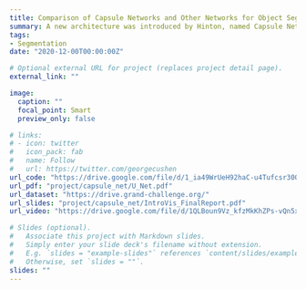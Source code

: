 ```yaml
---
title: Comparison of Capsule Networks and Other Networks for Object Segmentation Tasks
summary: A new architecture was introduced by Hinton, named Capsule Networks. A capsule is a group of neurons whose activity vectorsrepresent the parameters of an entity. Hinton uses the length of the activity vector to represent the probability of an entity's existence, and uses its direction to represent the parameters. The first-level active capsule predicts the higher-level capsule through the parameters of the transformation matrix pair. The objective of this study is to compare Capsule networks with conventional networks, i.e. U-Net and DenseNet for object segmentation Tasks. Using PyTorch library, a python program is implemented to achievethese goals. These models ware tested on Drive dataset.
tags:
- Segmentation
date: "2020-12-00T00:00:00Z"

# Optional external URL for project (replaces project detail page).
external_link: ""

image:
  caption: ""
  focal_point: Smart
  preview_only: false

# links:
# - icon: twitter
#   icon_pack: fab
#   name: Follow
#   url: https://twitter.com/georgecushen
url_code: "https://drive.google.com/file/d/1_ia49WrUeH92haC-u4Tufcsr30OsgAvq/view?usp=sharing"
url_pdf: "project/capsule_net/U_Net.pdf"
url_dataset: "https://drive.grand-challenge.org/"
url_slides: "project/capsule_net/IntroVis_FinalReport.pdf"
url_video: "https://drive.google.com/file/d/1QLBoun9Vz_kfzMkKhZPs-vQn5x0e6Daw/view?usp=sharing"

# Slides (optional).
#   Associate this project with Markdown slides.
#   Simply enter your slide deck's filename without extension.
#   E.g. `slides = "example-slides"` references `content/slides/example-slides.md`.
#   Otherwise, set `slides = ""`.
slides: ""
---
```



